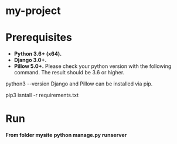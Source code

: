 # my-project
# Prerequisites
- **Python 3.6+ (x64).**
- **Django 3.0+.**
- **Pillow 5.0+.**
Please check your python version with the following command. The result should be 3.6 or higher.

python3 --version
Django and Pillow can be installed via pip.

pip3 isntall -r requirements.txt
# Run
**From folder mysite**
**python manage.py runserver**

